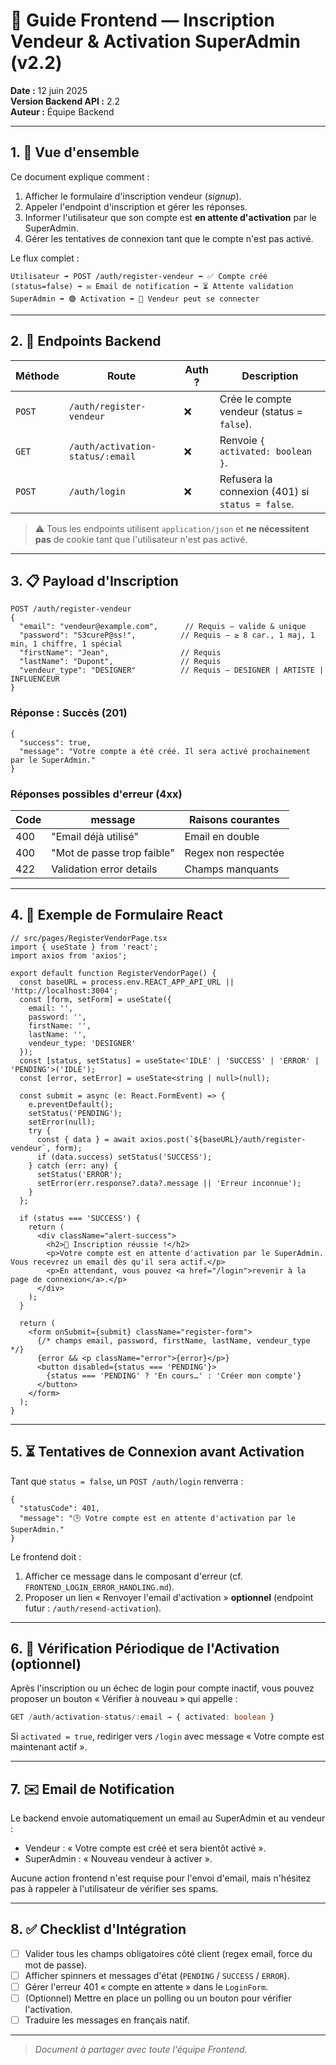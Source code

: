 # 📝 Guide Frontend — Inscription Vendeur & Activation SuperAdmin (v2.2)

**Date :** 12 juin 2025  
**Version Backend API :** 2.2  
**Auteur :** Équipe Backend

---

## 1. 🧭 Vue d'ensemble
Ce document explique comment :
1. Afficher le formulaire d'inscription vendeur (_signup_).  
2. Appeler l'endpoint d'inscription et gérer les réponses.  
3. Informer l'utilisateur que son compte est **en attente d'activation** par le SuperAdmin.  
4. Gérer les tentatives de connexion tant que le compte n'est pas activé.

Le flux complet :
```
Utilisateur ➡️ POST /auth/register-vendeur ➡️ ✅ Compte créé (status=false) ➡️ ✉️ Email de notification ➡️ ⏳ Attente validation SuperAdmin ➡️ 🟢 Activation ➡️ 👤 Vendeur peut se connecter
```

---

## 2. 🔗 Endpoints Backend
| Méthode | Route | Auth ? | Description |
|---------|-------|--------|-------------|
| `POST` | `/auth/register-vendeur` | ❌ | Crée le compte vendeur (status = `false`). |
| `GET` | `/auth/activation-status/:email` | ❌ | Renvoie `{ activated: boolean }`. |
| `POST` | `/auth/login` | ❌ | Refusera la connexion (401) si `status = false`. |

> ⚠️ Tous les endpoints utilisent `application/json` et **ne nécessitent pas** de cookie tant que l'utilisateur n'est pas activé.

---

## 3. 📋 Payload d'Inscription
```jsonc
POST /auth/register-vendeur
{
  "email": "vendeur@example.com",      // Requis — valide & unique
  "password": "S3cureP@ss!",          // Requis — ≥ 8 car., 1 maj, 1 min, 1 chiffre, 1 spécial
  "firstName": "Jean",                // Requis
  "lastName": "Dupont",               // Requis
  "vendeur_type": "DESIGNER"          // Requis — DESIGNER | ARTISTE | INFLUENCEUR
}
```

### Réponse : Succès (201)
```jsonc
{
  "success": true,
  "message": "Votre compte a été créé. Il sera activé prochainement par le SuperAdmin."
}
```

### Réponses possibles d'erreur (4xx)
| Code | message | Raisons courantes |
|------|---------|-------------------|
| 400 | "Email déjà utilisé" | Email en double |
| 400 | "Mot de passe trop faible" | Regex non respectée |
| 422 | Validation error details | Champs manquants |

---

## 4. 🎨 Exemple de Formulaire React
```tsx
// src/pages/RegisterVendorPage.tsx
import { useState } from 'react';
import axios from 'axios';

export default function RegisterVendorPage() {
  const baseURL = process.env.REACT_APP_API_URL || 'http://localhost:3004';
  const [form, setForm] = useState({
    email: '',
    password: '',
    firstName: '',
    lastName: '',
    vendeur_type: 'DESIGNER'
  });
  const [status, setStatus] = useState<'IDLE' | 'SUCCESS' | 'ERROR' | 'PENDING'>('IDLE');
  const [error, setError] = useState<string | null>(null);

  const submit = async (e: React.FormEvent) => {
    e.preventDefault();
    setStatus('PENDING');
    setError(null);
    try {
      const { data } = await axios.post(`${baseURL}/auth/register-vendeur`, form);
      if (data.success) setStatus('SUCCESS');
    } catch (err: any) {
      setStatus('ERROR');
      setError(err.response?.data?.message || 'Erreur inconnue');
    }
  };

  if (status === 'SUCCESS') {
    return (
      <div className="alert-success">
        <h2>🎉 Inscription réussie !</h2>
        <p>Votre compte est en attente d'activation par le SuperAdmin. Vous recevrez un email dès qu'il sera actif.</p>
        <p>En attendant, vous pouvez <a href="/login">revenir à la page de connexion</a>.</p>
      </div>
    );
  }

  return (
    <form onSubmit={submit} className="register-form">
      {/* champs email, password, firstName, lastName, vendeur_type */}
      {error && <p className="error">{error}</p>}
      <button disabled={status === 'PENDING'}>
        {status === 'PENDING' ? 'En cours…' : 'Créer mon compte'}
      </button>
    </form>
  );
}
```

---

## 5. ⏳ Tentatives de Connexion avant Activation
Tant que `status = false`, un `POST /auth/login` renverra :
```jsonc
{
  "statusCode": 401,
  "message": "🕒 Votre compte est en attente d'activation par le SuperAdmin."
}
```

Le frontend doit :
1. Afficher ce message dans le composant d'erreur (cf. `FRONTEND_LOGIN_ERROR_HANDLING.md`).  
2. Proposer un lien « Renvoyer l'email d'activation » **optionnel** (endpoint futur : `/auth/resend-activation`).

---

## 6. 🔄 Vérification Périodique de l'Activation (optionnel)
Après l'inscription ou un échec de login pour compte inactif, vous pouvez proposer un bouton « Vérifier à nouveau » qui appelle :
```typescript
GET /auth/activation-status/:email → { activated: boolean }
```
Si `activated = true`, rediriger vers `/login` avec message « Votre compte est maintenant actif ».

---

## 7. ✉️ Email de Notification
Le backend envoie automatiquement un email au SuperAdmin et au vendeur :
* Vendeur : « Votre compte est créé et sera bientôt activé ».
* SuperAdmin : « Nouveau vendeur à activer ».

Aucune action frontend n'est requise pour l'envoi d'email, mais n'hésitez pas à rappeler à l'utilisateur de vérifier ses spams.

---

## 8. ✅ Checklist d'Intégration
- [ ] Valider tous les champs obligatoires côté client (regex email, force du mot de passe).  
- [ ] Afficher spinners et messages d'état (`PENDING` / `SUCCESS` / `ERROR`).  
- [ ] Gérer l'erreur 401 « compte en attente » dans le `LoginForm`.  
- [ ] (Optionnel) Mettre en place un polling ou un bouton pour vérifier l'activation.  
- [ ] Traduire les messages en français natif.

---
> _Document à partager avec toute l'équipe Frontend._ 